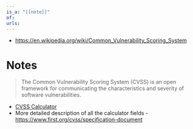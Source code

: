 ```yaml
---
is_a: "[[note]]"
of: 
urls:
---
```

- https://en.wikipedia.org/wiki/Common_Vulnerability_Scoring_System

# Notes
> The Common Vulnerability Scoring System (CVSS) is an open framework for communicating the characteristics and severity of software vulnerabilities.

- [CVSS Calculator](https://nvd.nist.gov/vuln-metrics/cvss/v3-calculator)
- More detailed description of all the calculator fields - https://www.first.org/cvss/specification-document